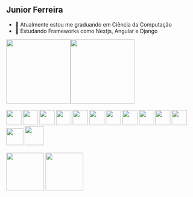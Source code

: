 ## Junior Ferreira
- 👀 Atualmente estou me graduando em Ciência da Computação
- 🌱 Estudando Frameworks como Nextjs, Angular e Django


<!---
juniorferreira23/juniorferreira23 is a ✨ special ✨ repository because its `README.md` (this file) appears on your GitHub profile.
You can click the Preview link to take a look at your changes.
--->

<div style="display: flex; flex-position: row">
  <img style=" height:170px " src="https://github-readme-stats.vercel.app/api?username=juniorferreira23&show_icons=true&theme=radical"/>
  <img style=" height:170px " src="https://github-readme-stats.vercel.app/api/top-langs/?username=juniorferreira23&layout=compact&theme=radical"/>
</div>
</br>
<div style="display: inline_block;">
  <img width="40px" heigth="40px" src="https://cdn.jsdelivr.net/gh/devicons/devicon/icons/html5/html5-original.svg" />
  <img width="40px" heigth="40px" src="https://cdn.jsdelivr.net/gh/devicons/devicon/icons/css3/css3-original.svg" />
  <img width="40px" heigth="40px" src="https://cdn.jsdelivr.net/gh/devicons/devicon/icons/javascript/javascript-original.svg" />
  <img width="40px" heigth="40px" src="https://cdn.jsdelivr.net/gh/devicons/devicon/icons/jquery/jquery-original.svg" />
  <img width="40px" heigth="40px" src="https://cdn.jsdelivr.net/gh/devicons/devicon/icons/sass/sass-original.svg" />
  <img width="40px" heigth="40px" src="https://cdn.jsdelivr.net/gh/devicons/devicon/icons/bootstrap/bootstrap-plain-wordmark.svg" />
  <img width="40px" heigth="40px" src="https://cdn.jsdelivr.net/gh/devicons/devicon/icons/python/python-original.svg" />
  <img width="40px" heigth="40px" src="https://cdn.jsdelivr.net/gh/devicons/devicon/icons/firebase/firebase-plain-wordmark.svg" />
  <img width="40px" heigth="40px" src="https://cdn.jsdelivr.net/gh/devicons/devicon/icons/nodejs/nodejs-original.svg" />
  <img width="40px" heigth="40px" src="https://cdn.jsdelivr.net/gh/devicons/devicon/icons/mongodb/mongodb-plain.svg" />
  <img width="40px" heigth="40px" src="https://cdn.jsdelivr.net/gh/devicons/devicon/icons/react/react-original.svg" />
  <img width="45px" heigth="45px" src="https://cdn.jsdelivr.net/gh/devicons/devicon@latest/icons/docker/docker-original-wordmark.svg" />
  <img width="50px" heigth="50px" src="https://cdn.jsdelivr.net/gh/devicons/devicon@latest/icons/mysql/mysql-original-wordmark.svg" />
</div>
</br>
<div style="display: inline_block;">
  <a href="https://api.whatsapp.com/send?phone=5581997453763" target="_blank"><img width="100px" heigth="100px" src="https://img.shields.io/badge/WhatsApp-25D366?style=for-the-badge&logo=whatsapp&logoColor=white" /></a>
  <a href="https://www.linkedin.com/in/junior-ferreira-988763230/" target="_blank"><img width="100px" heigth="100px" src="https://img.shields.io/badge/LinkedIn-0077B5?style=for-the-badge&logo=linkedin&logoColor=white" /></a>
</div>

